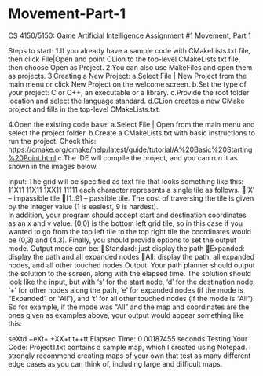 # Movement-Part-1
CS 4150/5150: Game Artificial Intelligence Assignment #1 Movement, Part 1


Steps to start:
1.If you already have a sample code with CMakeLists.txt file, then click File|Open and point CLion to the top-level CMakeLists.txt file, then choose Open as Project. 
2.You can also use MakeFiles and open them as projects. 
3.Creating a New Project:
a.Select File | New Project from the main menu or click New Project on the welcome screen. 
b.Set the type of your project: C or C++, an executable or a library. 
c.Provide the root folder location and select the language standard. 
d.CLion creates a new CMake project and fills in the top-level CMakeLists.txt.

4.Open the existing code base: 
a.Select File | Open from the main menu and select the project folder.
b.Create a CMakeLists.txt with basic instructions to run the project. Check this: https://cmake.org/cmake/help/latest/guide/tutorial/A%20Basic%20Starting%20Point.html
c.The IDE will compile the project, and you can run it as shown in the images below. 



Input:
The grid will be specified as text file that looks something like this:
11X11
11X11
1XX11
11111
each character represents a single tile as follows.
‘X’ – impassible tile
[1..9] – passible tile.  The cost of traversing the tile is given by the integer value (1 is easiest, 9 is hardest).  
In addition, your program should accept start and destination coordinates as an x and y value.  (0,0) is the bottom left grid tile, so in this case if you wanted to go from the top left tile to the top right tile the coordinates would be (0,3) and (4,3).
Finally, you should provide options to set the output mode.  Output mode can be:
Standard: just display the path
Expanded: display the path and all expanded nodes 
All: display the path, all expanded nodes, and all other touched nodes
Output:
Your path planner should output the solution to the screen, along with the elapsed time.  The solution should look like the input, but with ‘s’ for the start node, ‘d’ for the destination node, ‘+’ for other nodes along the path, ‘e’ for expanded nodes (if the mode is “Expanded” or “All”), and ‘t’ for all other touched nodes (if the mode is “All”).  So for example, if the mode was “All” and the map and coordinates are the ones given as examples above, your output would appear something like this:

seXtd
+eXt+
+XX+t
t++tt
Elapsed Time: 0.00187455 seconds
Testing Your Code:
Project1.txt contains a sample map, which I created using Notepad.  I strongly recommend creating maps of your own that test as many different edge cases as you can think of, including large and difficult maps.
